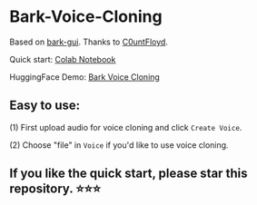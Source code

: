 # Bark-Voice-Cloning

Based on [bark-gui](https://github.com/C0untFloyd/bark-gui). Thanks to [C0untFloyd](https://github.com/C0untFloyd).

Quick start: [Colab Notebook](https://github.com/KevinWang676/Bark-Voice-Cloning/blob/main/Bark_Voice_Cloning_UI.ipynb)

HuggingFace Demo: [Bark Voice Cloning](https://huggingface.co/spaces/kevinwang676/Bark-Voice-Cloning)

## Easy to use: 

(1) First upload audio for voice cloning and click `Create Voice`.

(2) Choose "file" in `Voice` if you'd like to use voice cloning.

## If you like the quick start, please star this repository. ⭐⭐⭐
